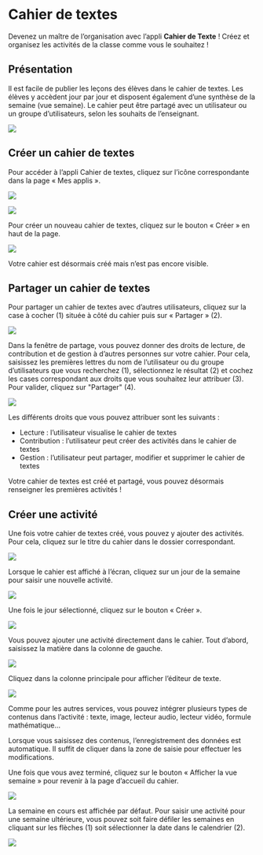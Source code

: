# Cahier de textes

Devenez un maître de l’organisation avec l’appli **Cahier de Texte** ! Créez et organisez les activités de la classe comme vous le souhaitez !

## Présentation

Il est facile de publier les leçons des élèves dans le cahier de textes. Les élèves y accèdent jour par jour et disposent également d’une synthèse de la semaine \(vue semaine\). Le cahier peut être partagé avec un utilisateur ou un groupe d’utilisateurs, selon les souhaits de l’enseignant.

![](.gitbook/assets/cahier-de-textes-1%20%281%29.png)

## Créer un cahier de textes

Pour accéder à l’appli Cahier de textes, cliquez sur l’icône correspondante dans la page « Mes applis ».

![](.gitbook/assets/cahier-de-textes%20%283%29.png)

![](.gitbook/assets/cahier-de-texte-2%20%281%29.png)

Pour créer un nouveau cahier de textes, cliquez sur le bouton « Créer » en haut de la page.

![](.gitbook/assets/cahier-de-texte-3%20%282%29.png)

Votre cahier est désormais créé mais n’est pas encore visible.

## Partager un cahier de textes

Pour partager un cahier de textes avec d’autres utilisateurs, cliquez sur la case à cocher \(1\) située à côté du cahier puis sur « Partager » \(2\).

![](.gitbook/assets/cahier-de-texte-4%20%282%29.png)

Dans la fenêtre de partage, vous pouvez donner des droits de lecture, de contribution et de gestion à d’autres personnes sur votre cahier. Pour cela, saisissez les premières lettres du nom de l’utilisateur ou du groupe d’utilisateurs que vous recherchez \(1\), sélectionnez le résultat \(2\) et cochez les cases correspondant aux droits que vous souhaitez leur attribuer \(3\). Pour valider, cliquez sur "Partager" \(4\).

![](.gitbook/assets/2018-08-23_10h17_05%20%281%29.png)

Les différents droits que vous pouvez attribuer sont les suivants :

* Lecture : l’utilisateur visualise le cahier de textes
* Contribution : l’utilisateur peut créer des activités dans le cahier de textes
* Gestion : l’utilisateur peut partager, modifier et supprimer le cahier de textes

Votre cahier de textes est créé et partagé, vous pouvez désormais renseigner les premières activités !

## Créer une activité

Une fois votre cahier de textes créé, vous pouvez y ajouter des activités. Pour cela, cliquez sur le titre du cahier dans le dossier correspondant.

![](.gitbook/assets/cahier-de-texte-6%20%282%29.png)

Lorsque le cahier est affiché à l’écran, cliquez sur un jour de la semaine pour saisir une nouvelle activité.

![](.gitbook/assets/cahier-de-texte-7.png)

Une fois le jour sélectionné, cliquez sur le bouton « Créer ».

![](.gitbook/assets/t8%20%282%29.png)

Vous pouvez ajouter une activité directement dans le cahier. Tout d’abord, saisissez la matière dans la colonne de gauche.

![](.gitbook/assets/t9%20%282%29.png)

Cliquez dans la colonne principale pour afficher l’éditeur de texte.

![](.gitbook/assets/t10%20%282%29.png)

Comme pour les autres services, vous pouvez intégrer plusieurs types de contenus dans l’activité : texte, image, lecteur audio, lecteur vidéo, formule mathématique…

Lorsque vous saisissez des contenus, l’enregistrement des données est automatique. Il suffit de cliquer dans la zone de saisie pour effectuer les modifications.

Une fois que vous avez terminé, cliquez sur le bouton « Afficher la vue semaine » pour revenir à la page d’accueil du cahier.

![](.gitbook/assets/t11%20%282%29.png)

La semaine en cours est affichée par défaut. Pour saisir une activité pour une semaine ultérieure, vous pouvez soit faire défiler les semaines en cliquant sur les flèches \(1\) soit sélectionner la date dans le calendrier \(2\).

![](.gitbook/assets/t12.png)

